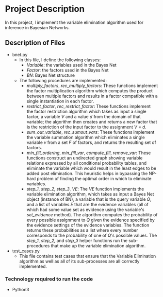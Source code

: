 # Project Description
In this project, I implement the variable elimination algorithm used for
inference in Bayesian Networks.

## Description of Files
- bnet.py
    * In this file, I define the following classes:
        - *Variable*: the variables used in the Bayes Net
        - *Factor*: the factors used in the Bayes Net
        - *BN*: Bayes Net structure
    * The following procedures are implemented:
        - *multiply_factors*, *rec_multiply_factors*: These functions implement the factor multiplication algorithm which computes the product between multiple factors and results in a factor compatible with a single instantiation in each factor.
        - *restrict_factor*, *rec_restrict_factor*: These functions implement the factor restriction algorithm which takes as input a single factor, a variable *V* and a value *d* from the domain of that variable; the algorithm then creates and returns a new factor that is the restriction of the input factor to the assignment *V = d*.
        - *sum_out_variable*, *rec_sumout_vars*: These functions implement the variable summation algorithm which eliminates a single variable *v* from a set *F* of factors, and returns the resulting set of factors.
        - *min_fill_ordering*, *min_fill_var*, *compute_fill*, *remove_var*: These functions construct an undirected graph showing variable relations expressed by all conditional probability tables, and eliminate the variable which would result in the least edges to be added post elimination. This heuristic helps in bypassing the NP-hard problem of finding the optimal order in which to eliminate variables.
        - *step_1*, *step_2*, *step_3*, *VE*: The *VE* function implements the variable elimination algorithm, which takes as input a Bayes Net object (instance of BN), a variable that is the query variable *Q*, and a list of variables *E* that are the evidence variables (all of which had some value set as evidence using the variable's *set_evidence* method). The algorithm computes the probability of every possible assignment to *Q* given the evidence specified by the evidence settings of the evidence variables. The function returns these probabilities as a list where every number corresponds to the probability of one of *Q*'s possible values. The *step_1*, *step_2*, and *step_3* helper functions run the sub-procedures that make up the variable elimination algorithm.
- test_cases.py
    * This file contains test cases that ensure that the Variable Elimination algorithm as well as all of its sub-processes are all correctly implemented.

### Technology required to run the code
- Python3
